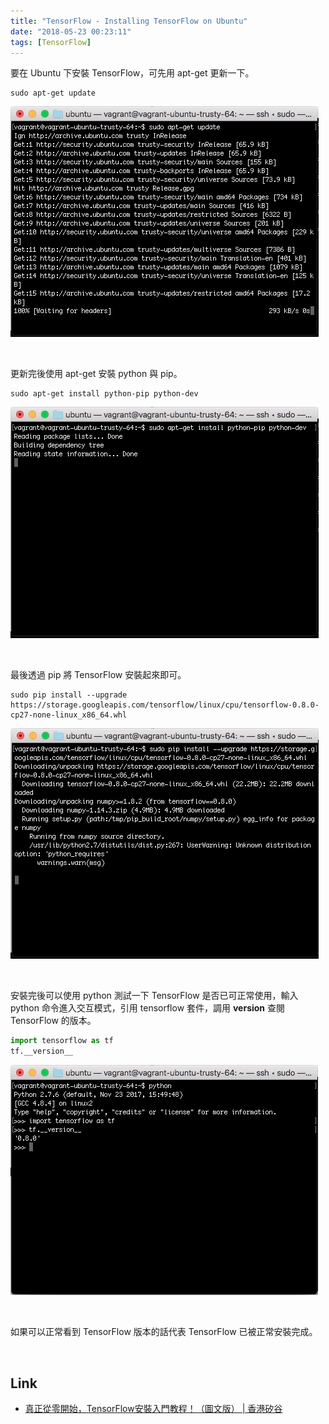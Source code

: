 ```yaml
---
title: "TensorFlow - Installing TensorFlow on Ubuntu"
date: "2018-05-23 00:23:11"
tags: [TensorFlow]
---
```



要在 Ubuntu 下安裝 TensorFlow，可先用 apt-get 更新一下。  

<!-- More -->

    sudo apt-get update

![1.png](1.png)
 
<br/>


更新完後使用 apt-get 安裝 python 與 pip。  

    sudo apt-get install python-pip python-dev

![2.png](2.png)
 
<br/>


最後透過 pip 將 TensorFlow 安裝起來即可。  

    sudo pip install --upgrade https://storage.googleapis.com/tensorflow/linux/cpu/tensorflow-0.8.0-cp27-none-linux_x86_64.whl

![3.png](3.png)
 
<br/>


安裝完後可以使用 python 測試一下 TensorFlow 是否已可正常使用，輸入 python 命令進入交互模式，引用 tensorflow 套件，調用 __version__ 查閱 TensorFlow 的版本。  

```python
import tensorflow as tf  
tf.__version__
```

![4.png](4.png)
 
<br/>


如果可以正常看到 TensorFlow 版本的話代表 TensorFlow 已被正常安裝完成。  

<br/>


Link
----
* [真正從零開始，TensorFlow安裝入門教程！（圖文版） | 香港矽谷](https://www.hksilicon.com/articles/1106629)

